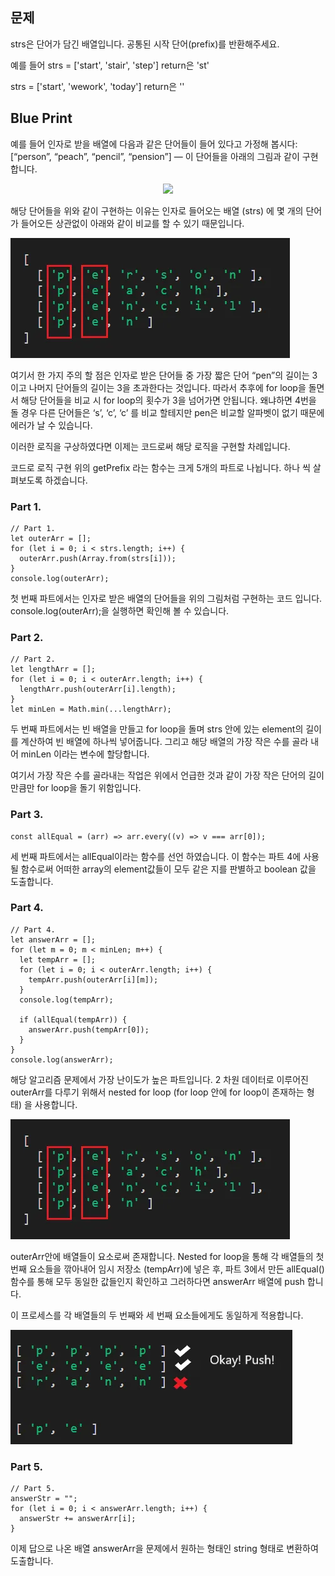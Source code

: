 ## 문제

strs은 단어가 담긴 배열입니다.
공통된 시작 단어(prefix)를 반환해주세요.

예를 들어
strs = ['start', 'stair', 'step']
return은 'st'

strs = ['start', 'wework', 'today']
return은 ''

## Blue Print

예를 들어 인자로 받을 배열에 다음과 같은 단어들이 들어 있다고 가정해 봅시다: [“person”, “peach”, “pencil”, “pension”] — 이 단어들을 아래의 그림과 같이 구현합니다.

<div align="center">
    <img src = "![](https://github.com/hysy9255/CodeKata-codingTest/blob/main/week1-day5/imgs/img_1.webp)">
</div>

해당 단어들을 위와 같이 구현하는 이유는 인자로 들어오는 배열 (strs) 에 몇 개의 단어가 들어오든 상관없이 아래와 같이 비교를 할 수 있기 때문입니다.

![](https://github.com/hysy9255/CodeKata-codingTest/blob/main/week1-day5/imgs/img_2.webp)

여기서 한 가지 주의 할 점은 인자로 받은 단어들 중 가장 짧은 단어 “pen”의 길이는 3이고 나머지 단어들의 길이는 3을 초과한다는 것입니다. 따라서 추후에 for loop을 돌면서 해당 단어들을 비교 시 for loop의 횟수가 3을 넘어가면 안됩니다. 왜냐하면 4번을 돌 경우 다른 단어들은 ‘s’, ‘c’, ‘c’ 를 비교 할테지만 pen은 비교할 알파벳이 없기 때문에 에러가 날 수 있습니다.

이러한 로직을 구상하였다면 이제는 코드로써 해당 로직을 구현할 차례입니다.

코드로 로직 구현
위의 getPrefix 라는 함수는 크게 5개의 파트로 나뉩니다. 하나 씩 살펴보도록 하겠습니다.

### Part 1.

```
// Part 1.
let outerArr = [];
for (let i = 0; i < strs.length; i++) {
  outerArr.push(Array.from(strs[i]));
}
console.log(outerArr);
```

첫 번째 파트에서는 인자로 받은 배열의 단어들을 위의 그림처럼 구현하는 코드 입니다. console.log(outerArr);을 실행하면 확인해 볼 수 있습니다.

### Part 2.

```
// Part 2.
let lengthArr = [];
for (let i = 0; i < outerArr.length; i++) {
  lengthArr.push(outerArr[i].length);
}
let minLen = Math.min(...lengthArr);
```

두 번째 파트에서는 빈 배열을 만들고 for loop을 돌며 strs 안에 있는 element의 길이를 계산하여 빈 배열에 하나씩 넣어줍니다. 그리고 해당 배열의 가장 작은 수를 골라 내어 minLen 이라는 변수에 할당합니다.

여기서 가장 작은 수를 골라내는 작업은 위에서 언급한 것과 같이 가장 작은 단어의 길이 만큼만 for loop을 돌기 위함입니다.

### Part 3.

```
const allEqual = (arr) => arr.every((v) => v === arr[0]);
```

세 번째 파트에서는 allEqual이라는 함수를 선언 하였습니다. 이 함수는 파트 4에 사용될 함수로써 어떠한 array의 element값들이 모두 같은 지를 판별하고 boolean 값을 도출합니다.

### Part 4.

```
// Part 4.
let answerArr = [];
for (let m = 0; m < minLen; m++) {
  let tempArr = [];
  for (let i = 0; i < outerArr.length; i++) {
    tempArr.push(outerArr[i][m]);
  }
  console.log(tempArr);

  if (allEqual(tempArr)) {
    answerArr.push(tempArr[0]);
  }
}
console.log(answerArr);
```

해당 알고리즘 문제에서 가장 난이도가 높은 파트입니다. 2 차원 데이터로 이루어진 outerArr를 다루기 위해서 nested for loop (for loop 안에 for loop이 존재하는 형태) 을 사용합니다.

![](https://github.com/hysy9255/CodeKata-codingTest/blob/main/week1-day5/imgs/img_3.webp)

outerArr안에 배열들이 요소로써 존재합니다. Nested for loop을 통해 각 배열들의 첫 번째 요소들을 깎아내어 임시 저장소 (tempArr)에 넣은 후, 파트 3에서 만든 allEqual() 함수를 통해 모두 동일한 값들인지 확인하고 그러하다면 answerArr 배열에 push 합니다.

이 프로세스를 각 배열들의 두 번째와 세 번째 요소들에게도 동일하게 적용합니다.

![](https://github.com/hysy9255/CodeKata-codingTest/blob/main/week1-day5/imgs/img_4.webp)

### Part 5.

```
// Part 5.
answerStr = "";
for (let i = 0; i < answerArr.length; i++) {
  answerStr += answerArr[i];
}
```

이제 답으로 나온 배열 answerArr을 문제에서 원하는 형태인 string 형태로 변환하여 도출합니다.
